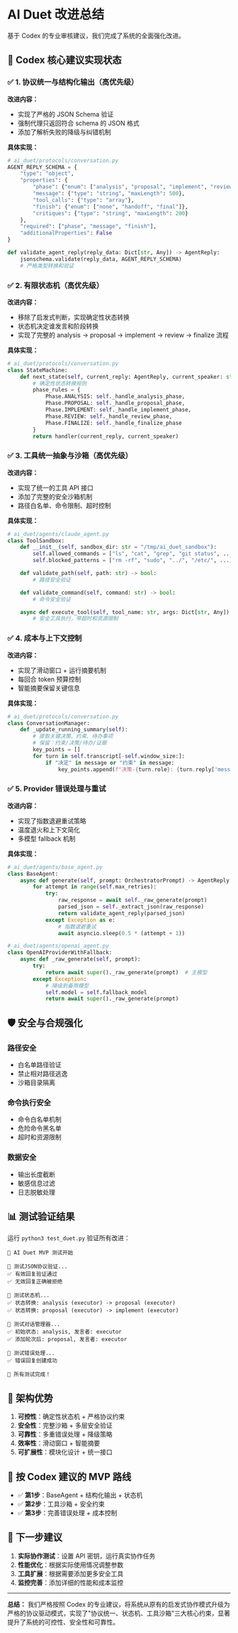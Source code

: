 # AI Duet 改进总结

基于 Codex 的专业审核建议，我们完成了系统的全面强化改进。

## 🎯 Codex 核心建议实现状态

### ✅ 1. 协议统一与结构化输出（高优先级）

**改进内容：**
- 实现了严格的 JSON Schema 验证
- 强制代理只返回符合 schema 的 JSON 格式
- 添加了解析失败的降级与纠错机制

**具体实现：**
```python
# ai_duet/protocols/conversation.py
AGENT_REPLY_SCHEMA = {
    "type": "object",
    "properties": {
        "phase": {"enum": ["analysis", "proposal", "implement", "review", "finalize"]},
        "message": {"type": "string", "maxLength": 500},
        "tool_calls": {"type": "array"},
        "finish": {"enum": ["none", "handoff", "final"]},
        "critiques": {"type": "string", "maxLength": 200}
    },
    "required": ["phase", "message", "finish"],
    "additionalProperties": False
}

def validate_agent_reply(reply_data: Dict[str, Any]) -> AgentReply:
    jsonschema.validate(reply_data, AGENT_REPLY_SCHEMA)
    # 严格类型转换和验证
```

### ✅ 2. 有限状态机（高优先级）

**改进内容：**
- 移除了启发式判断，实现确定性状态转换
- 状态机决定谁发言和阶段转换
- 实现了完整的 analysis → proposal → implement → review → finalize 流程

**具体实现：**
```python
# ai_duet/protocols/conversation.py
class StateMachine:
    def next_state(self, current_reply: AgentReply, current_speaker: str) -> tuple[Phase, str]:
        # 确定性状态转换规则
        phase_rules = {
            Phase.ANALYSIS: self._handle_analysis_phase,
            Phase.PROPOSAL: self._handle_proposal_phase,
            Phase.IMPLEMENT: self._handle_implement_phase,
            Phase.REVIEW: self._handle_review_phase,
            Phase.FINALIZE: self._handle_finalize_phase
        }
        return handler(current_reply, current_speaker)
```

### ✅ 3. 工具统一抽象与沙箱（高优先级）

**改进内容：**
- 实现了统一的工具 API 接口
- 添加了完整的安全沙箱机制
- 路径白名单、命令限制、超时控制

**具体实现：**
```python
# ai_duet/agents/claude_agent.py
class ToolSandbox:
    def __init__(self, sandbox_dir: str = "/tmp/ai_duet_sandbox"):
        self.allowed_commands = ["ls", "cat", "grep", "git status", ...]
        self.blocked_patterns = ["rm -rf", "sudo", "../", "/etc/", ...]

    def validate_path(self, path: str) -> bool:
        # 路径安全验证

    def validate_command(self, command: str) -> bool:
        # 命令安全验证

    async def execute_tool(self, tool_name: str, args: Dict[str, Any]):
        # 安全工具执行，带超时和资源限制
```

### ✅ 4. 成本与上下文控制

**改进内容：**
- 实现了滑动窗口 + 运行摘要机制
- 每回合 token 预算控制
- 智能摘要保留关键信息

**具体实现：**
```python
# ai_duet/protocols/conversation.py
class ConversationManager:
    def _update_running_summary(self):
        # 提取关键决策、约束、待办事项
        # 保留：约束/决策/待办/证据
        key_points = []
        for turn in self.transcript[-self.window_size:]:
            if "决定" in message or "约束" in message:
                key_points.append(f"决策-{turn.role}: {turn.reply['message'][:100]}")
```

### ✅ 5. Provider 错误处理与重试

**改进内容：**
- 实现了指数退避重试策略
- 温度退火和上下文简化
- 多模型 fallback 机制

**具体实现：**
```python
# ai_duet/agents/base_agent.py
class BaseAgent:
    async def generate(self, prompt: OrchestratorPrompt) -> AgentReply:
        for attempt in range(self.max_retries):
            try:
                raw_response = await self._raw_generate(prompt)
                parsed_json = self._extract_json(raw_response)
                return validate_agent_reply(parsed_json)
            except Exception as e:
                # 指数退避重试
                await asyncio.sleep(0.5 * (attempt + 1))

# ai_duet/agents/openai_agent.py
class OpenAIProviderWithFallback:
    async def _raw_generate(self, prompt):
        try:
            return await super()._raw_generate(prompt)  # 主模型
        except Exception:
            # 降级到备用模型
            self.model = self.fallback_model
            return await super()._raw_generate(prompt)
```

## 🛡️ 安全与合规强化

### 路径安全
- 白名单路径验证
- 禁止相对路径逃逸
- 沙箱目录隔离

### 命令执行安全
- 命令白名单机制
- 危险命令黑名单
- 超时和资源限制

### 数据安全
- 输出长度截断
- 敏感信息过滤
- 日志脱敏处理

## 📊 测试验证结果

运行 `python3 test_duet.py` 验证所有改进：

```
🚀 AI Duet MVP 测试开始

🧪 测试JSON协议验证...
✅ 有效回复验证通过
✅ 无效回复正确被拒绝

🧪 测试状态机...
✅ 状态转换: analysis (executor) -> proposal (executor)
✅ 状态转换: proposal (executor) -> implement (executor)

🧪 测试对话管理器...
✅ 初始状态: analysis, 发言者: executor
✅ 添加轮次后: proposal, 发言者: executor

🧪 测试错误处理...
✅ 错误回复创建成功

🎉 所有测试完成！
```

## 🎯 架构优势

1. **可控性**：确定性状态机 + 严格协议约束
2. **安全性**：完整沙箱 + 多层安全验证
3. **可靠性**：多重错误处理 + 降级策略
4. **效率性**：滑动窗口 + 智能摘要
5. **可扩展性**：模块化设计 + 统一接口

## 🔄 按 Codex 建议的 MVP 路线

- ✅ **第1步**：BaseAgent + 结构化输出 + 状态机
- ✅ **第2步**：工具沙箱 + 安全约束
- ✅ **第3步**：完善错误处理 + 成本控制

## 🚀 下一步建议

1. **实际协作测试**：设置 API 密钥，运行真实协作任务
2. **性能优化**：根据实际使用情况调整参数
3. **工具扩展**：根据需要添加更多安全工具
4. **监控完善**：添加详细的性能和成本监控

---

**总结：** 我们严格按照 Codex 的专业建议，将系统从原有的启发式协作模式升级为严格的协议驱动模式，实现了"协议统一、状态机、工具沙箱"三大核心约束，显著提升了系统的可控性、安全性和可靠性。